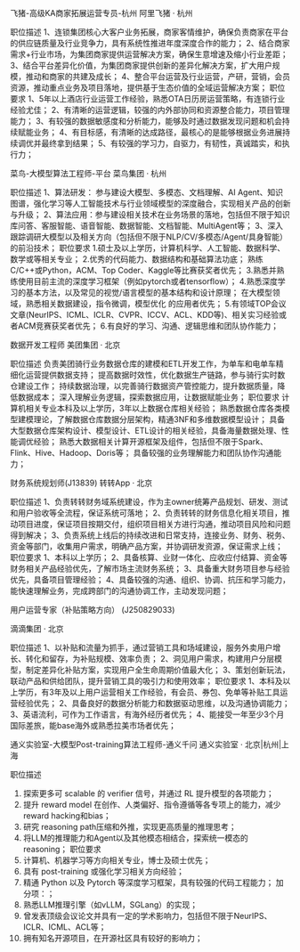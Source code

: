 飞猪-高级KA商家拓展运营专员-杭州
阿里飞猪 · 杭州

职位描述
1、连锁集团核心大客户业务拓展，商家客情维护，确保负责商家在平台的供应链质量及行业竞争力，具有系统性推进年度深度合作的能力；
2、结合商家需求+行业市场，为集团商家提供运营解决方案，确保生意增速及缩小行业差距；
3、结合平台差异化价值，为集团商家提供创新的差异化解决方案，扩大用户规模，推动和商家的共建及成长；
4、整合平台运营及行业运营，产研，营销，会员资源，推动重点业务及项目落地，提供基于生态价值的全域运营解决方案；
职位要求
1、5年以上酒店行业运营工作经验，熟悉OTA日历房运营策略，有连锁行业经验尤佳；
2、有清晰的运营逻辑，较强的内外部协同和资源整合能力，项目管理能力；
3、有较强的数据敏感度和分析能力，能够及时通过数据发现问题和机会持续赋能业务；
4、有目标感，有清晰的达成路径，最核心的是能够根据业务进展持续调优并最终拿到结果；
5、有较强的学习力，自驱力，有韧性，真诚踏实，和执行力；


菜鸟-大模型算法工程师-平台
菜鸟集团 · 杭州

职位描述
1、算法研发： 参与建设大模型、多模态、文档理解、AI Agent、知识图谱，强化学习等人工智能技术与行业领域模型的深度融合，实现相关产品的创新与升级；
2、算法应用：参与建设相关技术在业务场景的落地，包括但不限于知识库问答、客服智能、语音智能、数据智能、文档智能、MultiAgent等；
3、深入跟踪调研大模型以及相关方向（包括但不限于NLP/CV/多模态/Agent/具身智能）的前沿技术；
职位要求
1.硕士及以上学历，计算机科学、人工智能、数据科学、数学或等相关专业；
2.优秀的代码能力、数据结构和基础算法功底；
熟练C/C++或Python，ACM、Top Coder、Kaggle等比赛获奖者优先；
3.熟悉并熟练使用目前主流的深度学习框架（例如pytorch或者tensorflow）；
4.熟悉深度学习的基本方法，以及常见的视觉/语言模型的基本结构和设计原理；
在大模型领域，熟悉相关数据建设，指令微调，模型优化 的应用者优先；
5.有领域TOP会议文章(NeurIPS、ICML、ICLR、CVPR、ICCV、ACL、KDD等)、相关实习经验或者ACM竞赛获奖者优先；
6.有良好的学习、沟通、逻辑思维和团队协作能力；


数据开发工程师
美团集团 · 北京

职位描述
负责美团骑行业务数据仓库的建模和ETL开发工作，为单车和电单车精细化运营提供数据支持；
提高数据时效性，优化数据生产链路，参与骑行实时数仓建设工作；
持续数据治理，以完善骑行数据资产管控能力，提升数据质量，降低数据成本；
深入理解业务逻辑，探索数据应用，让数据赋能业务；
职位要求
计算机相关专业本科及以上学历，3年以上数据仓库相关经验；
熟悉数据仓库各类模型建模理论，了解数据仓库数据分层架构，精通3NF和多维数据模型设计；
具备大型数据仓库架构设计、模型设计、ETL设计的相关经验，具备海量数据处理、性能调优经验；
熟悉大数据相关计算开源框架及组件，包括但不限于Spark、Flink、Hive、Hadoop、Doris等；
具备较强的业务理解能力和团队协作沟通能力；


财务系统规划师(J13839)
转转App · 北京

职位描述
1、负责转转财务域系统建设，作为主owner统筹产品规划、研发、测试和用户验收等全流程，保证系统可落地；
2、负责转转的财务信息化相关项目，推动项目进度，保证项目按期交付，组织项目相关方进行沟通，推动项目风险和问题得到解决；
3、负责系统上线后的持续改进和日常支持，连接业务、财务、税务、资金等部门，收集用户需求，明确产品方案，并协调研发资源，保证需求上线；
职位要求
1、本科以上学历；
2、具备核算、业财一体化、应收应付结算、资金等财务相关产品经验优先，了解市场主流财务系统；
3、具备重大财务项目参与经验优先，具备项目管理经验；
4、具备较强的沟通、组织、协调、抗压和学习能力，能快速理解业务，完成跨部门的沟通协调工作，主动发现问题；


用户运营专家（补贴策略方向） (J250829033)

滴滴集团 · 北京

职位描述
1、以补贴和流量为抓手，通过营销工具和场域建设，服务外卖用户增长、转化和留存，为补贴规模、效率负责；
2、洞见用户需求，构建用户分层模型，制定差异化补贴方案，实现用户全生命周期价值最大化；
3、策划创新玩法，联动产品和供给团队，提升营销工具的吸引力和使用效率；
职位要求
1、本科及以上学历，有3年及以上用户运营相关工作经验，有会员、券包、免单等补贴工具运营经验优先；
2、具备良好的数据分析能力和数据驱动思维，以及沟通协调能力；
3、英语流利，可作为工作语言，有海外经历者优先；
4、能接受一年至少3个月国际差旅，能base海外或熟悉拉美市场者优先；


通义实验室-大模型Post-training算法工程师-通义千问
通义实验室 · 北京|杭州|上海

职位描述
1. 探索更多可 scalable 的 verifier 信号，并通过 RL 提升模型的各项能力；
2. 提升 reward model 在创作、人类偏好、指令遵循等各专项上的能力，减少reward hacking和bias；
3. 研究 reasoning path压缩和外推，实现更高质量的推理思考；
4. 将LLM的推理能力和Agent以及其他模态相结合，探索统一模态的reasoning；
职位要求
1. 计算机、机器学习等方向相关专业，博士及硕士优先；
2. 具有 post-training 或强化学习相关方向经验；
3. 精通 Python 以及 Pytorch 等深度学习框架，具有较强的代码工程能力；
加分项：；
1. 熟悉LLM推理引擎（如vLLM，SGLang）的实现；
2. 曾发表顶级会议论文并具有一定的学术影响力，包括但不限于NeurIPS、ICLR、ICML、ACL等；
3. 拥有知名开源项目，在开源社区具有较好的影响力；



